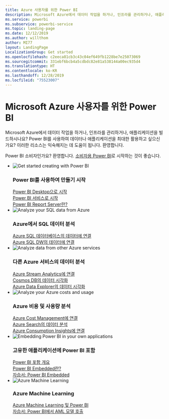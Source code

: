 ```yaml
---
title: Azure 사용자를 위한 Power BI
description: Microsoft Azure에서 데이터 작업을 하거나, 인프라를 관리하거나, 애플리케이션을 빌드하시나요?
ms.service: powerbi
ms.subservice: powerbi-service
ms.topic: landing-page
ms.date: 12/12/2019
ms.author: willthom
author: MI77
layout: LandingPage
LocalizationGroup: Get started
ms.openlocfilehash: c2eeca81cb3c43c04ef649fb1228be7e25073069
ms.sourcegitcommit: 331ebf6bcb4a5cdbdc82e81a538144a00ec935d4
ms.translationtype: HT
ms.contentlocale: ko-KR
ms.lasthandoff: 12/28/2019
ms.locfileid: "75523007"
---
```

# <a name="power-bi-for-microsoft-azure-users"></a>Microsoft Azure 사용자를 위한 Power BI 

Microsoft Azure에서 데이터 작업을 하거나, 인프라를 관리하거나, 애플리케이션을 빌드하시나요? Power BI를 사용하여 데이터나 애플리케이션을 최대한 활용하고 싶으신가요? 이러한 리소스는 익숙해지는 데 도움이 됩니다. 환영합니다.

Power BI 소비자인가요? 환영합니다. [소비자용 Power BI](consumer/power-bi-consumer-landing.md)로 시작하는 것이 좋습니다.

<ul class="panelContent cardsF"> 
            <li> 
                  <div class="cardSize"> 
                        <div class="cardPadding"> 
                              <div class="card"> 
                                    <div class="cardImageOuter">
                                          <div class="cardImage">
                                                <img alt="Get started creating with Power BI" src="media/power-bi-creator-landing/power-bi-designer-get-started.svg" data-linktype="relative-path">
                                          </div>
                                    </div>
                                    <div class="cardText"> 
                                          <h3>Power BI를 사용하여 만들기 시작</h3> 
                                          <p></p>
                                               <a href="desktop-what-is-desktop.md">Power BI Desktop으로 시작</a><br/> 
                                               <a href="fundamentals/power-bi-overview.md">Power BI 서비스로 시작</a><br/> 
                                               <a href="report-server/get-started.md">Power BI Report Server란?</a>
                                    </div> 
                              </div> 
                        </div> 
                  </div> 
            </li>
            <li> 
                  <div class="cardSize"> 
                        <div class="cardPadding"> 
                              <div class="card"> 
                                    <div class="cardImageOuter">
                                          <div class="cardImage">
                                                <img alt="Analyze your SQL data from Azure" src="media/power-bi-creator-landing/power-bi-designer-transform-shape-data.svg" data-linktype="relative-path">
                                          </div>
                                    </div>
                                    <div class="cardText"> 
                                          <h3>Azure에서 SQL 데이터 분석</h3> 
                                          <p></p>
                                                <a href="service-azure-sql-database-with-direct-connect.md">Azure SQL 데이터베이스의 데이터에 연결</a><br/> 
                                                <a href="service-azure-sql-data-warehouse-with-direct-connect.md">Azure SQL DW의 데이터에 연결</a> 
                                    </div> 
                              </div> 
                        </div> 
                  </div> 
            </li>
            <li> 
                  <div class="cardSize"> 
                        <div class="cardPadding"> 
                              <div class="card"> 
                                    <div class="cardImageOuter">
                                          <div class="cardImage">
                                                <img alt="Analyze data from other Azure services" src="media/power-bi-creator-landing/power-bi-designer-connect-data.svg" data-linktype="relative-path">
                                          </div>
                                    </div>
                                    <div class="cardText"> 
                                          <h3>다른 Azure 서비스의 데이터 분석</h3> 
                                          <p></p>
                                                <a href="https://docs.microsoft.com/azure/stream-analytics/stream-analytics-power-bi-dashboard">Azure Stream Analytics에 연결</a><br/> 
                                                <a href="https://docs.microsoft.com/azure/cosmos-db/powerbi-visualize">Cosmos DB의 데이터 시각화</a><br/> 
                                                <a href="https://docs.microsoft.com/azure/data-explorer/visualize-power-bi">Azure Data Explorer의 데이터 시각화</a>
                                    </div> 
                              </div> 
                        </div> 
                  </div> 
            </li>
            <li> 
                  <div class="cardSize"> 
                        <div class="cardPadding"> 
                              <div class="card"> 
                                    <div class="cardImageOuter">
                                          <div class="cardImage">
                                                <img alt="Analyze your Azure costs and usage" src="media/power-bi-creator-landing/power-bi-designer-licensing.svg" data-linktype="relative-path">
                                          </div>
                                    </div>
                                    <div class="cardText"> 
                                          <h3>Azure 비용 및 사용량 분석</h3> 
                                          <p></p>
                                                <a href="desktop-connect-azure-cost-management.md">Azure Cost Management에 연결</a><br/> 
                                                <a href="service-connect-to-azure-search.md">Azure Search의 데이터 분석</a><br/> 
                                                <a href="desktop-connect-azure-consumption-insights.md">Azure Consumption Insights에 연결</a>
                                    </div> 
                              </div> 
                        </div> 
                  </div> 
            </li>
            <li> 
                  <div class="cardSize"> 
                        <div class="cardPadding"> 
                              <div class="card"> 
                                    <div class="cardImageOuter">
                                          <div class="cardImage">
                                                <img alt="Embedding Power BI in your own applications" src="media/power-bi-creator-landing/power-bi-designer-modeling-data-relationships.svg" data-linktype="relative-path">
                                          </div>
                                    </div>
                                    <div class="cardText"> 
                                          <h3>고유한 애플리케이션에 Power BI 포함</h3> 
                                          <p></p>
                                                <a href="developer/embedding.md">Power BI 포함 개요</a><br/>
                                                <a href="developer/azure-pbie-what-is-power-bi-embedded.md">Power BI Embedded란?</a><br/> 
                                                <a href="developer/embed-sample-for-customers.md">자습서: Power BI Embedded </a> 
                                    </div> 
                              </div> 
                        </div> 
                  </div> 
            </li>
            <li> 
                  <div class="cardSize"> 
                        <div class="cardPadding"> 
                              <div class="card"> 
                                    <div class="cardImageOuter">
                                          <div class="cardImage">
                                                <img alt="Azure Machine Learning" src="media/power-bi-creator-landing/power-bi-designer-create-reports-visuals-dashboards.svg" data-linktype="relative-path">
                                          </div>
                                    </div>
                                    <div class="cardText"> 
                                          <h3>Azure Machine Learning</h3> 
                                          <p></p>
                                                <a href="service-machine-learning-integration.md">Azure Machine Learning 및 Power BI</a><br/> 
                                                <a href="service-tutorial-invoke-machine-learning-model.md">자습서: Power BI에서 AML 모델 호출</a><br/> 
                                    </div> 
                              </div> 
                        </div> 
                  </div> 
            </li>
</ul>



